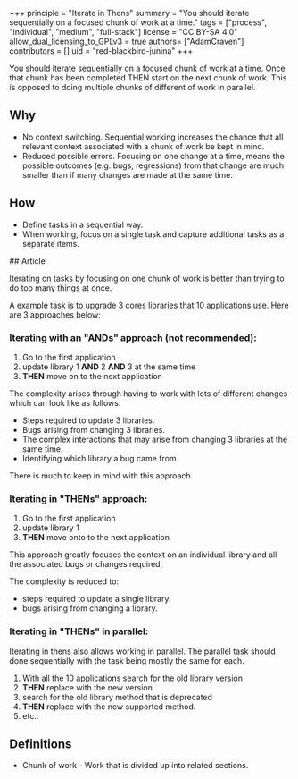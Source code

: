 +++
principle = "Iterate in Thens"
summary = "You should iterate sequentially on a focused chunk of work at a time."
tags = ["process", "individual", "medium", "full-stack"]
license = "CC BY-SA 4.0"
allow_dual_licensing_to_GPLv3 = true
authors= ["AdamCraven"]
contributors = []
uid = "red-blackbird-junina"
+++

You should iterate sequentially on a focused chunk of work at a time. Once that chunk has been completed THEN start on the next chunk of work. This is opposed to doing multiple chunks of different of work in parallel.

## Why

- No context switching. Sequential working increases the chance that all relevant context associated with a chunk of work be kept in mind.
- Reduced possible errors. Focusing on one change at a time, means the possible outcomes (e.g. bugs, regressions) from that change are much smaller than if many changes are made at the same time.

## How

- Define tasks in a sequential way.
- When working, focus on a single task and capture additional tasks as a separate items.

## Article

Iterating on tasks by focusing on one chunk of work is better than trying to do too many things at once.

A example task is to upgrade 3 cores libraries that 10 applications use. Here are 3 approaches below:

### Iterating with an "ANDs" approach (not recommended):

1. Go to the first application
2. update library 1 **AND** 2 **AND** 3 at the same time
3. **THEN** move on to the next application

The complexity arises through having to work with lots of different changes which can look like as follows:

- Steps required to update 3 libraries.
- Bugs arising from changing 3 libraries.
- The complex interactions that may arise from changing 3 libraries at the same time.
- Identifying which library a bug came from.

There is much to keep in mind with this approach.

### Iterating in "THENs" approach:

1. Go to the first application
2. update library 1
3. **THEN** move onto to the next application

This approach greatly focuses the context on an individual library and all the associated bugs or changes required.

The complexity is reduced to:

- steps required to update a single library.
- bugs arising from changing a library.

### Iterating in "THENs" in parallel:

Iterating in thens also allows working in parallel. The parallel task should done sequentially with the task being mostly the same for each.

1. With all the 10 applications search for the old library version
2. **THEN** replace with the new version
3. search for the old library method that is deprecated
4. **THEN** replace with the new supported method.
5. etc..

## Definitions

- Chunk of work - Work that is divided up into related sections.
